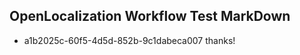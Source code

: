 ## OpenLocalization Workflow Test MarkDown
* a1b2025c-60f5-4d5d-852b-9c1dabeca007 thanks!

<!--HONumber=Aug16_HO5-->


